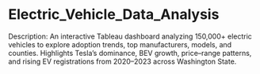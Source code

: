 # Electric_Vehicle_Data_Analysis
Description: An interactive Tableau dashboard analyzing 150,000+ electric vehicles to explore adoption trends, top manufacturers, models, and counties. Highlights Tesla’s dominance, BEV growth, price–range patterns, and rising EV registrations from 2020–2023 across Washington State.
